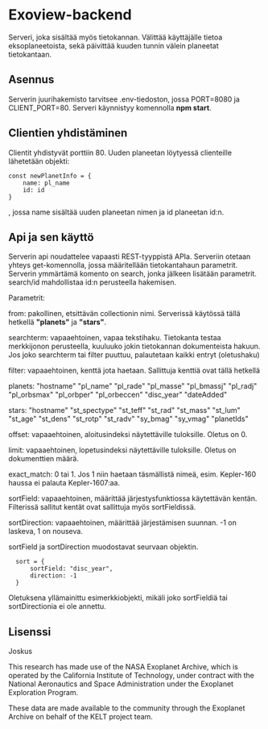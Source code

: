 # Exoview-backend

Serveri, joka sisältää myös tietokannan. Välittää käyttäjälle tietoa eksoplaneetoista, sekä päivittää kuuden tunnin välein planeetat tietokantaan.

## Asennus

Serverin juurihakemisto tarvitsee .env-tiedoston, jossa PORT=8080 ja CLIENT_PORT=80. Serveri käynnistyy komennolla **npm start**.

## Clientien yhdistäminen

Clientit yhdistyvät porttiin 80. Uuden planeetan löytyessä clienteille lähetetään objekti:

```
const newPlanetInfo = {
    name: pl_name
    id: id
}
```

, jossa name sisältää uuden planeetan nimen ja id planeetan id:n.

## Api ja sen käyttö

Serverin api noudattelee vapaasti REST-tyyppistä APIa. Serveriin otetaan yhteys get-komennolla, jossa määritellään tietokantahaun parametrit. Serverin ymmärtämä komento on search, jonka jälkeen lisätään parametrit.
search/id mahdollistaa id:n perusteella hakemisen.

Parametrit:

from: pakollinen, etsittävän collectionin nimi. Serverissä käytössä tällä hetkellä **"planets"** ja **"stars"**.

searchterm: vapaaehtoinen, vapaa tekstihaku. Tietokanta testaa merkkijonon perusteella, kuuluuko jokin tietokannan dokumenteista hakuun. Jos joko searchterm tai filter puuttuu, palautetaan kaikki entryt (oletushaku)

filter: vapaaehtoinen, kenttä jota haetaan. Sallittuja kenttiä ovat tällä hetkellä

planets:
    "hostname"
    "pl_name"
    "pl_rade"
    "pl_masse"
    "pl_bmassj"
    "pl_radj"
    "pl_orbsmax"
    "pl_orbper"
    "pl_orbeccen"
    "disc_year"
    "dateAdded"

stars:
    "hostname"
    "st_spectype"
    "st_teff"
    "st_rad"
    "st_mass"
    "st_lum"
    "st_age"
    "st_dens"
    "st_rotp"
    "st_radv"
    "sy_bmag"
    "sy_vmag"
    "planetIds"

offset: vapaaehtoinen, aloitusindeksi näytettäville tuloksille. Oletus on 0.

limit: vapaaehtoinen, lopetusindeksi näytettäville tuloksille. Oletus on dokumenttien määrä.

exact_match: 0 tai 1. Jos 1 niin haetaan täsmällistä nimeä, esim. Kepler-160 haussa ei palauta Kepler-1607:aa.

sortField: vapaaehtoinen, määrittää järjestysfunktiossa käytettävän kentän. Filterissä sallitut kentät ovat sallittuja myös sortFieldissä.

sortDirection: vapaaehtoinen, määrittää järjestämisen suunnan. -1 on laskeva, 1 on nouseva.

sortField ja sortDirection muodostavat seurvaan objektin.

```
  sort = {
      sortField: "disc_year",
      direction: -1
  }
```

Oletuksena yllämainittu esimerkkiobjekti, mikäli joko sortFieldiä tai sortDirectionia ei ole annettu.

## Lisenssi

Joskus

This research has made use of the NASA Exoplanet Archive, which is operated by the California Institute of Technology, under contract with the National Aeronautics and Space Administration under the Exoplanet Exploration Program.

These data are made available to the community through the Exoplanet Archive on behalf of the KELT project team.
